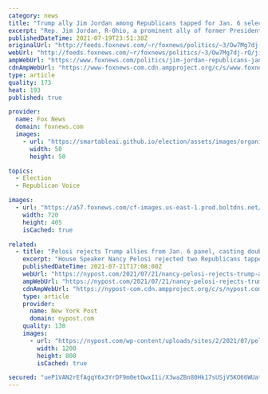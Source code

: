 ```yaml
---
category: news
title: "Trump ally Jim Jordan among Republicans tapped for Jan. 6 select committee"
excerpt: "Rep. Jim Jordan, R-Ohio, a prominent ally of former President Donald Trump, is one of a handful of GOP lawmakers set to be appointed to House Speaker Nancy Pelosi’s select committee to investigate the Jan. 6 Capitol riot."
publishedDateTime: 2021-07-19T23:51:38Z
originalUrl: "http://feeds.foxnews.com/~r/foxnews/politics/~3/Ow7Mg7dj-rQ/jim-jordan-republicans-jan-6-select-committee"
webUrl: "http://feeds.foxnews.com/~r/foxnews/politics/~3/Ow7Mg7dj-rQ/jim-jordan-republicans-jan-6-select-committee"
ampWebUrl: "https://www.foxnews.com/politics/jim-jordan-republicans-jan-6-select-committee.amp"
cdnAmpWebUrl: "https://www-foxnews-com.cdn.ampproject.org/c/s/www.foxnews.com/politics/jim-jordan-republicans-jan-6-select-committee.amp"
type: article
quality: 173
heat: 193
published: true

provider:
  name: Fox News
  domain: foxnews.com
  images:
    - url: "https://smartableai.github.io/election/assets/images/organizations/foxnews.com-50x50.jpg"
      width: 50
      height: 50

topics:
  - Election
  - Republican Voice

images:
  - url: "https://a57.foxnews.com/cf-images.us-east-1.prod.boltdns.net/v1/static/694940094001/650ffed3-b78a-4a9e-a434-ddb20b5cb605/612d639b-0184-4120-bd4d-609c5af00b5b/1280x720/match/720/405/image.jpg?ve=1&tl=1"
    width: 720
    height: 405
    isCached: true

related:
  - title: "Pelosi rejects Trump allies from Jan. 6 panel, casting doubt on its impartiality"
    excerpt: "House Speaker Nancy Pelosi rejected two Republicans tapped by Minority Leader Kevin McCarthy to serve on the Jan. 6 Capitol riot select committee, likely casting doubt on the impartiality of the"
    publishedDateTime: 2021-07-21T17:08:00Z
    webUrl: "https://nypost.com/2021/07/21/nancy-pelosi-rejects-trump-allies-from-jan-6-capitol-riot-panel/"
    ampWebUrl: "https://nypost.com/2021/07/21/nancy-pelosi-rejects-trump-allies-from-jan-6-capitol-riot-panel/amp/"
    cdnAmpWebUrl: "https://nypost-com.cdn.ampproject.org/c/s/nypost.com/2021/07/21/nancy-pelosi-rejects-trump-allies-from-jan-6-capitol-riot-panel/amp/"
    type: article
    provider:
      name: New York Post
      domain: nypost.com
    quality: 130
    images:
      - url: "https://nypost.com/wp-content/uploads/sites/2/2021/07/pelosi-trump-allies-hp.jpg?quality=90&strip=all&w=1200"
        width: 1200
        height: 800
        isCached: true

secured: "ueP1VAN2rEfAgqY6x3YrDF9m0etOwxI1i/X3waZBn80Hk17sUSjV5KO66WUat868mC6xoK7PtxEQDLyZ+RaQQ6WRx2x0MVNvQ38naKWgYq4Jzlvh7jY1wGGI9h5TsS5xQ7iDNp+dgnYBZlVErfuBWesqADe6Vh7EOe6qR0TMUkWChkxaki4eVcGn5aY0F1SnrgaXhyNjno9VXCGOVTcoOGNA/yLfy1iKIzmSmklvMUznGkdvxI8piiviI3U5PpwT5k4mGYmqXCzLY9cfdWgCVlo05bU18/IxPrHdQQMQ27IKf6dgNF/e+sk+VWX0U4mLC7m4qio6I30BFPJbKinw+bj3bKmoWMICdIe/YWwBCGo=;Fe6gJvhuoSW2LjPaYjl9MA=="
---
```


